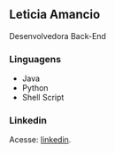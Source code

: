 ## Leticia Amancio

Desenvolvedora Back-End

### Linguagens

- Java
- Python
- Shell Script

### Linkedin

Acesse: [linkedin](https://www.linkedin.com/in/leticiaamancio/).

